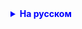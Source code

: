 <details style="margin-top: 16px">
  <summary style="cursor: pointer; color: blue;"><b>На русском</b></summary>

Домашнее задание:
Решите задачу с использованием коллекций HashMap, Map

    1. Пользователи вводят поисковые запросы (просто строка в консоли),
    2. В ответ пользователю напишите, сколько раз такая строка уже искалась другими пользователями
    2.1 Если строка искалась более 100 раз, то дальнейшее количество попыток поиска не учитывается (значение замирает на 100)

    Дополнительное задание: 
    1. Придумать, как проверить решение, передав в код какую-либо строку более 100 раз (сделать можно любым способом: код на джаве, каким-либо сочетанием клавиш)


</details>

